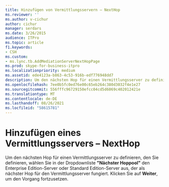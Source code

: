 ```yaml
---
title: Hinzufügen von Vermittlungsservern – NextHop
ms.reviewer: ''
ms.author: v-cichur
author: cichur
manager: serdars
ms.date: 3/26/2015
audience: ITPro
ms.topic: article
f1.keywords:
- CSH
ms.custom:
- ms.lync.tb.AddMediationServerNextHopPage
ms.prod: skype-for-business-itpro
ms.localizationpriority: medium
ms.assetid: ede4123a-b863-4c53-916b-edf776948dd7
description: Um den nächsten Hop für einen Vermittlungsserver zu definieren, den Sie definieren, wählen Sie in der Dropdownliste "Nächster Hoppool" den Enterprise Edition server oder Standard Edition-Server aus, der als nächster Hop für den Vermittlungsserver fungiert. Klicken Sie auf Weiter, um den Vorgang fortzusetzen.
ms.openlocfilehash: 7ee0b5fc0ed76e00c65eb264c380d3032f4e1e27
ms.sourcegitcommit: 556fffc96729150efcc04cd5d6069c402012421e
ms.translationtype: MT
ms.contentlocale: de-DE
ms.lasthandoff: 08/26/2021
ms.locfileid: "58615781"
---
```

# <a name="add-mediation-server-nexthop"></a>Hinzufügen eines Vermittlungsservers – NextHop
 
Um den nächsten Hop für einen Vermittlungsserver zu definieren, den Sie definieren, wählen Sie in der Dropdownliste **"Nächster Hoppool"** den Enterprise Edition-Server oder Standard Edition-Server aus, der als nächster Hop für den Vermittlungsserver fungiert. Klicken Sie auf **Weiter**, um den Vorgang fortzusetzen.
  

